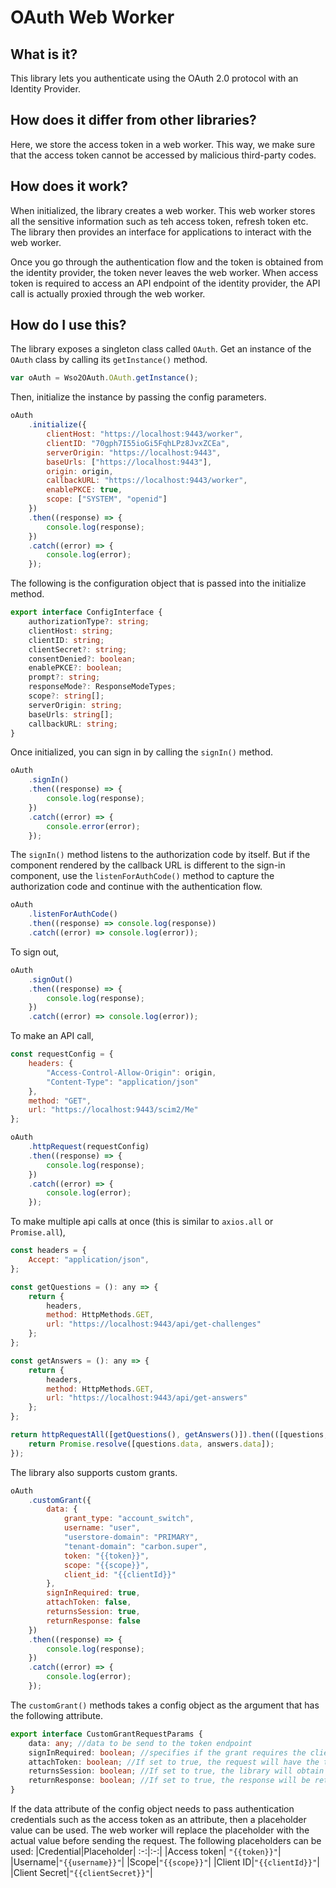 # OAuth Web Worker

## What is it?

This library lets you authenticate using the OAuth 2.0 protocol with an Identity Provider.

## How does it differ from other libraries?

Here, we store the access token in a web worker. This way, we make sure that the access token cannot be accessed by malicious third-party codes.

## How does it work?

When initialized, the library creates a web worker. This web worker stores all the sensitive information such as teh access token, refresh token etc. The library then provides an interface for applications to interact with the web worker.

Once you go through the authentication flow and the token is obtained from the identity provider, the token never leaves the web worker. When access token is required to access an API endpoint of the identity provider, the API call is actually proxied through the web worker.

## How do I use this?

The library exposes a singleton class called `OAuth`. Get an instance of the `OAuth` class by calling its `getInstance()` method.

```javascript
var oAuth = Wso2OAuth.OAuth.getInstance();
```

Then, initialize the instance by passing the config parameters.

```javascript
oAuth
    .initialize({
        clientHost: "https://localhost:9443/worker",
        clientID: "70gph7I55ioGi5FqhLPz8JvxZCEa",
        serverOrigin: "https://localhost:9443",
        baseUrls: ["https://localhost:9443"],
        origin: origin,
        callbackURL: "https://localhost:9443/worker",
        enablePKCE: true,
        scope: ["SYSTEM", "openid"]
    })
    .then((response) => {
        console.log(response);
    })
    .catch((error) => {
        console.log(error);
    });
```

The following is the configuration object that is passed into the initialize method.

```typescript
export interface ConfigInterface {
    authorizationType?: string;
    clientHost: string;
    clientID: string;
    clientSecret?: string;
    consentDenied?: boolean;
    enablePKCE?: boolean;
    prompt?: string;
    responseMode?: ResponseModeTypes;
    scope?: string[];
    serverOrigin: string;
    baseUrls: string[];
    callbackURL: string;
}
```

Once initialized, you can sign in by calling the `signIn()` method.

```javascript
oAuth
    .signIn()
    .then((response) => {
        console.log(response);
    })
    .catch((error) => {
        console.error(error);
    });
```

The `signIn()` method listens to the authorization code by itself. But if the component rendered by the callback URL is different to the sign-in component, use the `listenForAuthCode()` method to capture the authorization code and continue with the authentication flow.

```javascript
oAuth
    .listenForAuthCode()
    .then((response) => console.log(response))
    .catch((error) => console.log(error));
```

To sign out,

```javascript
oAuth
    .signOut()
    .then((response) => {
        console.log(response);
    })
    .catch((error) => console.log(error));
```

To make an API call,

```javascript
const requestConfig = {
    headers: {
        "Access-Control-Allow-Origin": origin,
        "Content-Type": "application/json"
    },
    method: "GET",
    url: "https://localhost:9443/scim2/Me"
};

oAuth
    .httpRequest(requestConfig)
    .then((response) => {
        console.log(response);
    })
    .catch((error) => {
        console.log(error);
    });
```

To make multiple api calls at once (this is similar to `axios.all` or `Promise.all`),

```javascript
const headers = {
    Accept: "application/json",
};

const getQuestions = (): any => {
    return {
        headers,
        method: HttpMethods.GET,
        url: "https://localhost:9443/api/get-challenges"
    };
};

const getAnswers = (): any => {
    return {
        headers,
        method: HttpMethods.GET,
        url: "https://localhost:9443/api/get-answers"
    };
};

return httpRequestAll([getQuestions(), getAnswers()]).then(([questions, answers]) => {
    return Promise.resolve([questions.data, answers.data]);
});
```

The library also supports custom grants.

```javascript
oAuth
    .customGrant({
        data: {
            grant_type: "account_switch",
            username: "user",
            "userstore-domain": "PRIMARY",
            "tenant-domain": "carbon.super",
            token: "{{token}}",
            scope: "{{scope}}",
            client_id: "{{clientId}}"
        },
        signInRequired: true,
        attachToken: false,
        returnsSession: true,
        returnResponse: false
    })
    .then((response) => {
        console.log(response);
    })
    .catch((error) => {
        console.log(error);
    });
```

The `customGrant()` methods takes a config object as the argument that has the following attribute.

```typescript
export interface CustomGrantRequestParams {
    data: any; //data to be send to the token endpoint
    signInRequired: boolean; //specifies if the grant requires the client to have been already authenticated
    attachToken: boolean; //If set to true, the request will have the token sent with the Authorization header field.
    returnsSession: boolean; //If set to true, the library will obtain the authentication session information from the response and store it in the web worker
    returnResponse: boolean; //If set to true, the response will be returned to the user
}
```
If the data attribute of the config object needs to pass authentication credentials such as the access token as an attribute, then a placeholder value can be used. The web worker will replace the placeholder with the actual value before sending the request. The following placeholders can be used:
|Credential|Placeholder|
:-:|:-:|
|Access token| `"{{token}}"`|
|Username|`"{{username}}"`|
|Scope|`"{{scope}}"`|
|Client ID|`"{{clientId}}"`|
|Client Secret|`"{{clientSecret}}"`|